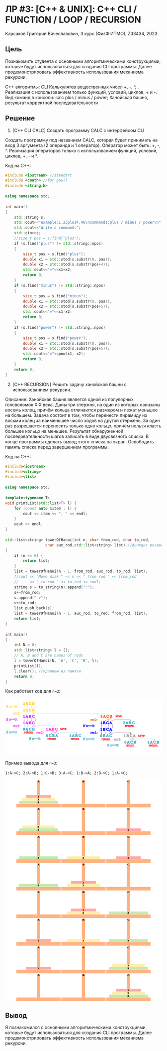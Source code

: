 # ЛР \#3: [C++ & UNIX]: C++ CLI / FUNCTION / LOOP / RECURSION

Карсаков Григорий Вячеславович, 3 курс (ФизФ ИТМО), Z33434, 2023

## Цель

Познакомить студента с основными алгоритмическими конструкциями, которые будут
использоваться для создания CLI программы. Далее продемонстрировать
эффективность использования механизма рекурсии.

С++ алгоритмы: CLI Калькулятор вещественных чисел +, -, ^, . Реализация с
использованием только функций, условий, циклов, + и -. Вид команд в консоли: calc
plus / minus / power; Ханойская башня, результат корректной последовательности

## Решение

1. [С++ CLI CALC] Создать программу CALC с интерфейсом CLI.

Создать программу под названием CALC, которая будет принимать на вход 3
аргумента (2 операнда и 1 оператор). Оператор может быть: +, -, ^. Реализация
операторов только с использованием функций, условий, циклов, +, - и *.

Код на C++:

```C++
#include <iostream> //standart
#include <cmath> //for pow()
#include <string.h>

using namespace std;

int main()
{
    std::string s;
    std::cout<<"example:1.23plus4.46\ncommands:plus / minus / power\n";
    std::cout<<"Write a command:";
    std::cin>>s;
    //size_t pos = s.find("plus");
    if (s.find("plus") != std::string::npos)
    {
        size_t pos = s.find("plus");
        double x1 = std::stod(s.substr(0, pos));
        double x2 = std::stod(s.substr(pos+4));
        std::cout<<"="<<x1+x2;
        return 0;
    }
    if (s.find("minus") != std::string::npos)
    {
        size_t pos = s.find("minus");
        double x1 = std::stod(s.substr(0, pos));
        double x2 = std::stod(s.substr(pos+5));
        std::cout<<"="<<x1-x2;
        return 0;
    }
    if (s.find("power") != std::string::npos)
    {
        size_t pos = s.find("power");
        double x1 = std::stod(s.substr(0, pos));
        double x2 = std::stod(s.substr(pos+5));
        std::cout<<"="<<pow(x1, x2);
        return 0;
    }
    return 0;
}
```

2. [C++ RECURSION] Решить задачу ханойской башни с использованием рекурсии.

Описание: Ханойская башня является одной из популярных головоломок XIX века.
Даны три стержня, на один из которых нанизаны восемь колец, причём кольца
отличаются размером и лежат меньшее на большем. Задача состоит в том, чтобы
перенести пирамиду из восьми колец за наименьшее число ходов на другой
стержень. За один раз разрешается переносить только одно кольцо, причём нельзя
класть большее кольцо на меньшее.
Результат обнаруженной последовательности шагов записать в виде двусвязного
списка. В конце программы сделать вывод этого списка на экран. Освободить
память списка перед завершением программы.

Код на C++:

```C++
#include<iostream>
#include<string>
#include<list>

using namespace std;

template<typename T>
void printList(std::list<T> l) {
    for (const auto &item : l) {
        cout << item << "; " << endl;
    }
    cout << endl;
}
  
std::list<string> towerOfHanoi(int n, char from_rod, char to_rod,
                  char aux_rod,std::list<string> list) //функция возвращает список действий
{
    if (n == 0) {
        return list;
    }
    list = towerOfHanoi(n - 1, from_rod, aux_rod, to_rod, list);
    //cout << "Move disk " << n << " from rod " << from_rod
    //     << " to rod " << to_rod << endl;
    string s = to_string(n).append(":");
    s+=from_rod;
    s.append("->");
    s+=to_rod;
    list.push_back(s);
    list = towerOfHanoi(n - 1, aux_rod, to_rod, from_rod, list);
    return list;
}
  
int main()
{
    int N = 8;
    std::list<string> l = {};
    // A, B and C are names of rods
    l = towerOfHanoi(N, 'A', 'C', 'B', l);
    printList(l);
    l.clear(); //удаляем из памяти
    return 0;
}
```
Как работает код для `n=2`:

![Getting Started](hanoi.svg)


Пример вывода для `n=3`:

`1:A->C; 2:A->B; 1:C->B; 3:A->C; 1:B->A; 2:B->C; 1:A->C;`

![Getting Started](lab3.svg)

## Вывод

Я познакомился с основными алгоритмическими конструкциями, которые будут
использоваться для создания CLI программы. Далее продемонстрировать
эффективность использования механизма рекурсии.
